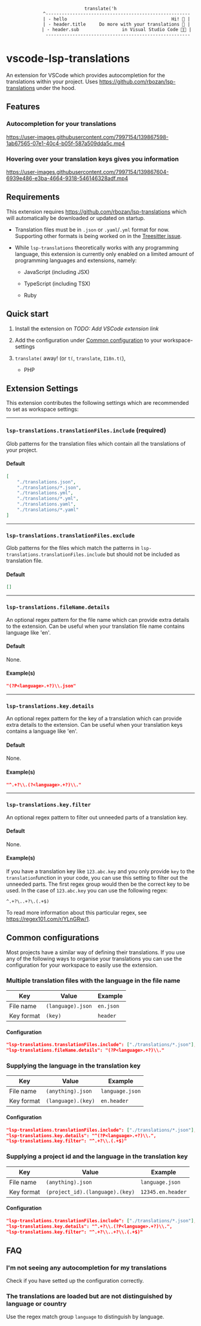 
**<center>**
```
translate('h
            ^------------------------------------------------------
            | - hello                                       Hi! 👋 |
            | - header.title     Do more with your translations 📔 |
            | - header.sub                in Visual Studio Code 👩‍💻 |
             ------------------------------------------------------
```
**</center>**
# vscode-lsp-translations

An extension for VSCode which provides autocompletion for the translations within your project. Uses https://github.com/rbozan/lsp-translations under the hood.

## Features

### Autocompletion for your translations

https://user-images.githubusercontent.com/7997154/139867598-1ab67565-07e1-40c4-b05f-587a509dda5c.mp4

### Hovering over your translation keys gives you information

https://user-images.githubusercontent.com/7997154/139867604-6939e486-e3ba-4664-9318-546146328adf.mp4

## Requirements
This extension requires https://github.com/rbozan/lsp-translations which will automatically be downloaded or updated on startup.
* Translation files must be in `.json` or `.yaml`/`.yml` format for now. Supporting other formats is being worked on in the [Treesitter issue](https://github.com/rbozan/lsp-translations/issues/10).
* While  `lsp-translations`  theoretically  works  with  any  programming  language,  this  extension  is  currently  only  enabled  on  a  limited  amount  of  programming  languages  and  extensions,  namely:

	-  JavaScript  (including  JSX)

	-  TypeScript  (including  TSX)

	-  Ruby


## Quick start
1. Install the extension on *TODO: Add VSCode extension link*
2. Add the configuration under [Common configuration](#common-configuration) to your workspace-settings
3. `translate(` away! (or `t(`, `translate`, `I18n.t(`),

	-  PHP

## Extension Settings

This extension contributes the following settings which are recommended to set as workspace settings:

___
###  `lsp-translations.translationFiles.include` (required)
Glob patterns for the translation files which contain all the translations of your project.

#### Default
```json
[
	"./translations.json",
	"./translations/*.json",
	"./translations.yml",
	"./translations/*.yml",
	"./translations.yaml",
	"./translations/*.yaml"
]
```

___
###  `lsp-translations.translationFiles.exclude`
Glob patterns for the files which match the patterns in `lsp-translations.translationFiles.include` but should not be included as translation file.

#### Default
```json
[]
```
___
### `lsp-translations.fileName.details`
An optional regex pattern for the file name which can provide extra details to the extension. Can be useful when your translation file name contains language like 'en'.

#### Default
None.

#### Example(s)
```json
"(?P<language>.+?)\\.json"
```
___
### `lsp-translations.key.details`
An optional regex pattern for the key of a translation which can provide extra details to the extension. Can be useful when your translation keys contains a language like 'en'.

#### Default
None.

#### Example(s)

```json
"^.+?\\.(?<language>.+?)\\."
```
___
### `lsp-translations.key.filter`
An optional regex pattern to filter out unneeded parts of a translation key.

#### Default
None.

#### Example(s)
If you have a translation key like `123.abc.key` and you only provide `key` to the `translation`function in your code, you can use this setting to filter out the unneeded parts. The first regex group would then be the correct key to be used. In the case of `123.abc.key` you can use the following regex:
```regex
^.+?\..+?\.(.+$)
```
To read more information about this particular regex, see https://regex101.com/r/YLnGRw/1.

## Common configurations
Most projects have a similar way of defining their translations. If you use any of the following ways to organise your translations you can use the configuration for your workspace to easily use the extension.

### Multiple translation files with the language in the file name

Key | Value | Example
-----------|-----------|--------
File name | `(language).json` | `en.json`
Key format | `(key)` | `header`

#### Configuration
```json
"lsp-translations.translationFiles.include": ["./translations/*.json"],
"lsp-translations.fileName.details": "(?P<language>.+?)\\."
```

### Supplying the language in the translation key

Key | Value | Example
-----------|-----------|--------
File name | `(anything).json` | `language.json`
Key format | `(language).(key)` | `en.header`

#### Configuration
```json
"lsp-translations.translationFiles.include": ["./translations/*.json"],
"lsp-translations.key.details": "^(?P<language>.+?)\\.",
"lsp-translations.key.filter": "^.+?\\.(.+$)"
```

### Supplying a project id and the language in the translation key

Key | Value | Example
-----------|-----------|--------
File name | `(anything).json` | `language.json`
Key format | `(project_id).(language).(key)` | `12345.en.header`

#### Configuration
```json
"lsp-translations.translationFiles.include": ["./translations/*.json"],
"lsp-translations.key.details": "^.+?\\.(?P<language>.+?)\\.",
"lsp-translations.key.filter": "^.+?\\..+?\\.(.+$)"
```

## FAQ
### I'm not seeing any autocompletion for my translations
Check if you have setted up the configuration correctly.

### The translations are loaded but are not distinguished by language or country
Use the regex match group `language` to distinguish by language.
